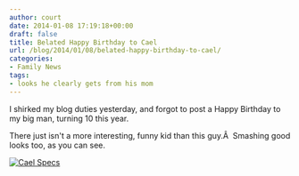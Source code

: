 ```yaml
---
author: court
date: 2014-01-08 17:19:18+00:00
draft: false
title: Belated Happy Birthday to Cael
url: /blog/2014/01/08/belated-happy-birthday-to-cael/
categories:
- Family News
tags:
- looks he clearly gets from his mom
---
```


I shirked my blog duties yesterday, and forgot to post a Happy Birthday to my big man, turning 10 this year.

There just isn't a more interesting, funny kid than this guy.Â  Smashing good looks too, as you can see.

[![Cael Specs](http://www.vallentyne.com/blog/wp-content/uploads/2014/01/Cael-Specs-1024x576.jpg)
](http://www.vallentyne.com/blog/2014/01/08/belated-happy-birthday-to-cael/cael-specs/)

